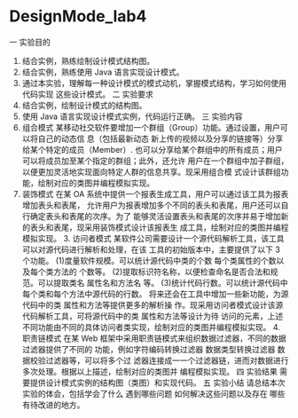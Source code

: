 # DesignMode_lab4


一 实验目的

1. 结合实例，熟练绘制设计模式结构图。
2. 结合实例，熟练使用 Java 语言实现设计模式。
3. 通过本实验，理解每一种设计模式的模式动机，掌握模式结构，学习如何使用代码实现
   这些设计模式。 二 实验要求
1. 结合实例，绘制设计模式的结构图。
2. 使用 Java 语言实现设计模式实例，代码运行正确。 三 实验内容
1. 组合模式
   某移动社交软件要增加一个群组（Group）功能。通过设置，用户可以将自己的动态信
   息（包括最新动态 新上传的视频以及分享的链接等）分享给某个特定的成员（Member）. 也可以分享给某个群组中的所有成员；用户可以将成员加至某个指定的群组；此外，还允许
   用户在一个群组中加子群组，以便更加灵活地实现面向特定人群的信息共享。现采用组合模
   式设计该群组功能，绘制对应的类图并编程模拟实现。
2. 装饰模式
   在某 OA 系统中提供一个报表生成工具，用户可以通过该工具为报表增加表头和表尾，
   允许用户为报表增加多个不同的表头和表尾，用户还可以自行确定表头和表尾的次序。为了
   能够灵活设置表头和表尾的次序并易于增加新的表头和表尾，现采用装饰模式设计该报表生
   成工具，绘制对应的类图并编程模拟实现。 3. 访问者模式
   某软件公司需要设计一个源代码解析工具，该工具可以对源代码进行解析和处理，在该
   工具的初始版本中，主要提供了以下 3 个功能。
   (1)度量软件规模。可以统计源代码中类的个数 每个类属性的个数以及每个类方法的
   个数等。
   (2)提取标识符名称，以便检查命名是否合法和规范。可以提取类名 属性名和方法名
   等。
   (3)统计代码行数。可以统计源代码中每个类和每个方法中源代码的行数。
   将来还会在工具中增加一些新功能，为源代码中的类 属性和方法等提供更多的解析操
   作。现采用访问者模式设计该源代码解析工具，可将源代码中的类 属性和方法等设计为待
   访问的元素，上述不同功能由不同的具体访问者类实现，绘制对应的类图并编程模拟实现。 4. 职责链模式
   在某 Web 框架中采用职责链模式来组织数据过滤器，不同的数据过滤器提供了不同的
   功能，例如字符编码转换过滤器 数据类型转换过滤器 数据校验过滤器等，可以将多个过
   滤器连接成一一个过滤器链，进而对数据进行多次处理。根据以上描述，绘制对应的类图并
   编程模拟实现。 四 实验结果
   需要提供设计模式实例的结构图（类图）和实现代码。 五 实验小结
   请总结本次实验的体会，包括学会了什么 遇到哪些问题 如何解决这些问题以及存在
   哪些有待改进的地方。